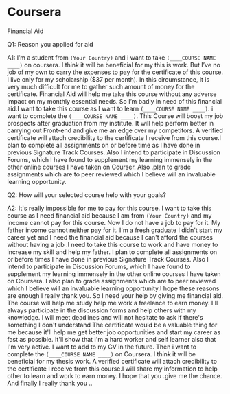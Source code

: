 # Coursera
Financial Aid


Q1: Reason you applied for aid

A1:
I’m a student from `(Your Country)` and i want to take `(____COURSE NAME ____)` on coursera. I think it will be beneficial for my this is work. But I’ve no job of my own to carry the expenses to pay for the certificate of this course. I live only for my scholarship ($37 per month). In this circumstance, it is very much difficult for me to gather such amount of money for the certificate. Financial Aid will help me take this course without any adverse impact on my monthly essential needs. So I’m badly in need of this financial aid.I want to take this course as I want to learn `(____COURSE NAME ____)`. i want to complete the `(____COURSE NAME ____)`. This Course will boost my job prospects after graduation from my institute. It will help perform better in carrying out Front-end and give me an edge over my competitors. A verified certificate will attach credibility to the certificate I receive from this course.I plan to complete all assignments on or before time as I have done in previous Signature Track Courses. Also I intend to participate in Discussion Forums, which I have found to supplement my learning immensely in the other online courses I have taken on Courser. Also .plan to grade assignments which are to peer reviewed which I believe will an invaluable learning opportunity.



Q2: How will your selected course help with your goals?

A2:
It's really impossible for me to pay for this course. I want to take this course as I need financial aid because I am from `(Your Country)` and my income cannot pay for this course. Now I do not have a job to pay for it. My father income cannot neither pay for it. I'm a fresh graduate I didn't start my career yet and I need the financial aid because I can't afford the courses without having a job .I need to take this course to work and have money to increase my skill and help my father. I plan to complete all assignments on or before times I have done in previous Signature Track Courses. Also I intend to participate in Discussion Forums, which I have found to supplement my learning immensely in the other online courses I have taken on Coursera. I also plan to grade assignments which are to peer reviewed which I believe will an invaluable learning opportunity.I hope these reasons are enough I really thank you. So I need your help by giving me financial aid. The course will help me study help me work a freelance to earn money. I'll always participate in the discussion forms and help others with my knowledge. I will meet deadlines and will not hesitate to ask if there's something I don't understand The certificate would be a valuable thing for me because it'll help me get better job opportunities and start my career as fast as possible. It'll show that I'm a hard worker and self learner also that I'm very active. I want to add to my CV in the future. Then i want to complete the `(____COURSE NAME ____)` on Coursera. I think it will be beneficial for my thesis work. A verified certificate will attach credibility to the certificate I receive from this course.I will share my information to help other to learn and work to earn money. I hope that you .give me the chance. And finally I really thank you ..
